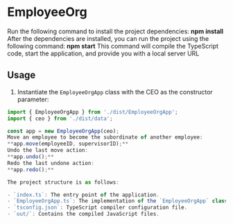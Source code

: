 # EmployeeOrg
Run the following command to install the project dependencies:
**npm install**
After the dependencies are installed, you can run the project using the following command:
**npm start**
This command will compile the TypeScript code, start the application, and provide you with a local server URL

## Usage

1. Instantiate the `EmployeeOrgApp` class with the CEO as the constructor parameter:
```typescript
import { EmployeeOrgApp } from './dist/EmployeeOrgApp';
import { ceo } from './dist/data';

const app = new EmployeeOrgApp(ceo);
Move an employee to become the subordinate of another employee:
**app.move(employeeID, supervisorID);**
Undo the last move action:
**app.undo();**
Redo the last undone action:
**app.redo();**

The project structure is as follows:

- `index.ts`: The entry point of the application.
- `EmployeeOrgApp.ts`: The implementation of the `EmployeeOrgApp` class.
- `tsconfig.json`: TypeScript compiler configuration file.
- `out/`: Contains the compiled JavaScript files.

